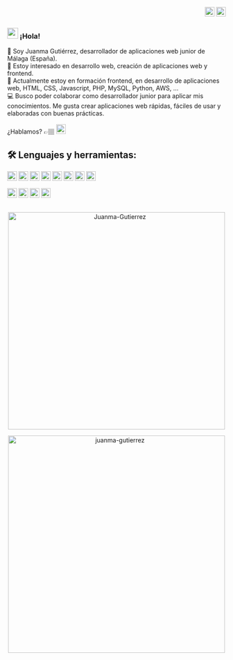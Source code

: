 <p align="right">
<a href="https://github.com/Juanma-Gutierrez/Juanma-Gutierrez/blob/main/README.md" target="_blank" rel="noopener noreferrer"><img height="22" src="https://cdn-icons-png.flaticon.com/512/197/197593.png" alt="Readme en español"></a>
<a href="https://github.com/Juanma-Gutierrez/Juanma-Gutierrez/blob/main/README_en.md" target="_blank" rel="noopener noreferrer"><img height="22" src="https://cdn-icons-png.flaticon.com/512/197/197374.png" alt="Readme en español"></a></p>

### <img src="https://media.giphy.com/media/hvRJCLFzcasrR4ia7z/giphy.gif" width="25px">  ¡Hola! 

👋 Soy Juanma Gutiérrez, desarrollador de aplicaciones web junior de Málaga (España).<br>
👀 Estoy interesado en desarrollo web, creación de aplicaciones web y frontend.<br>
🌱 Actualmente estoy en formación frontend, en desarrollo de aplicaciones web, HTML, CSS, Javascript, PHP, MySQL, Python, AWS, ...<br>
💻 Busco poder colaborar como desarrollador junior para aplicar mis conocimientos. Me gusta crear aplicaciones web rápidas, fáciles de usar y elaboradas con buenas prácticas.
<br>
<br>
¿Hablamos? 👉🏽 <a href="https://www.linkedin.com/in/juanmanuelgutierrezm/" target="_blank" rel="noopener noreferrer"><img height="22" src="https://img.shields.io/badge/-LinkedIn-055786?style=flat&logo=linkedin&logoColor=white" alt="LinkedIn"></a>
<br>
## 🛠 Lenguajes y herramientas:

<p>
<img height="22" src="https://img.shields.io/badge/-HTML5-055786?style=flat&logo=html5&logoColor=white">
<img height="22" src="https://img.shields.io/badge/-CSS3-055786?style=flat&logo=css3&logoColor=white">
<img height="22" src="https://img.shields.io/badge/-Bootstrap-055786?style=flat&logo=bootstrap&logoColor=white">
<img height="22" src="https://img.shields.io/badge/-Javascript-055786?style=flat&logo=javascript&logoColor=white">
<img height="22" src="https://img.shields.io/badge/-JQuery-055786?style=flat&logo=jquery&logoColor=white">
<img height="22" src="https://img.shields.io/badge/-PHP-055786?style=flat&logo=php&logoColor=white">
<img height="22" src="https://img.shields.io/badge/-Python-055786?style=flat&logo=python&logoColor=white">
<img height="22" src="https://img.shields.io/badge/-MySQL-055786?style=flat&logo=mysql&logoColor=white">
</p>
<p>
<img height="22" src="https://img.shields.io/badge/-Windows-565656?style=flat&logo=windows&logoColor=white">
<img height="22" src="https://img.shields.io/badge/-Linux-565656?style=flat&logo=linux&logoColor=white">
<img height="22" src="https://img.shields.io/badge/-VSCode-565656?style=flat&logo=visualstudiocode&logoColor=white">
<img height="22" src="https://komarev.com/ghpvc/?username=juanma-gutierrez&label=Visitas&color=055786&style=flat" alt="juanma-gutierrez" />

## 
<p align="center">
<img width="500" src="https://github-readme-stats.vercel.app/api?username=Juanma-Gutierrez&show_icons=true&theme=tokyonight" alt="Juanma-Gutierrez" />
</p>
<p align="center"><a href="https://github.com/ryo-ma/github-profile-trophy"><img width="500" src="https://github-profile-trophy.vercel.app/?username=juanma-gutierrez&theme=dracula" alt="juanma-gutierrez" /></a>
</p>
